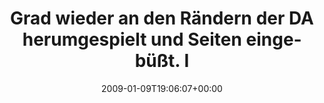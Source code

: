 ---
retweeted: false
source: <a href="http://twitter.com" rel="nofollow">Twitter Web Client</a>
entities:
  hashtags:
  - text: heim
    indices:
    - '81'
    - '86'
  symbols: []
  user_mentions: []
  urls: []
display_text_range:
- '0'
- '93'
favorite_count: '0'
id_str: '1107408371'
truncated: false
retweet_count: '0'
id: '1107408371'
created_at: Fri Jan 09 19:06:07 +0000 2009
favorited: false
full_text: 'Grad wieder an den Rändern der DA herumgespielt und Seiten eingebüßt.
  Ich sollte #heim gehen.'
lang: de
tags:
- heim
- pesos/twitter
date: '2009-01-09T19:06:07+00:00'
src: https://twitter.com/bascht/status/1107408371
original_url: https://twitter.com/bascht/status/1107408371
type: twitter_tweet
text: 'Grad wieder an den Rändern der DA herumgespielt und Seiten eingebüßt. Ich sollte
  #heim gehen.'
title: Grad wieder an den Rändern der DA herumgespielt und Seiten eingebüßt. I

---